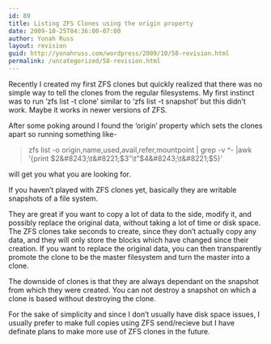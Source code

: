 ```yaml
---
id: 89
title: Listing ZFS Clones using the origin property
date: 2009-10-25T04:36:00-07:00
author: Yonah Russ
layout: revision
guid: http://yonahruss.com/wordpress/2009/10/58-revision.html
permalink: /uncategorized/58-revision.html
---
```

Recently I created my first ZFS clones but quickly realized that there was no simple way to tell the clones from the regular filesystems. My first instinct was to run &#8216;zfs list -t clone&#8217; similar to &#8216;zfs list -t snapshot&#8217; but this didn&#8217;t work. Maybe it works in newer versions of ZFS.

After some poking around I found the &#8216;origin&#8217; property which sets the clones apart so running something like-

> zfs list -o origin,name,used,avail,refer,mountpoint | grep -v ^- |awk &#8216;{print $2&#8243;\t&#8221;$3&#8243;\t&#8221;$4&#8243;\t&#8221;$5}&#8217;

will get you what you are looking for.

If you haven&#8217;t played with ZFS clones yet, basically they are writable snapshots of a file system.

They are great if you want to copy a lot of data to the side, modify it, and possibly replace the original data, without taking a lot of time or disk space. The ZFS clones take seconds to create, since they don&#8217;t actually copy any data, and they will only store the blocks which have changed since their creation. If you want to replace the original data, you can then transparently promote the clone to be the master filesystem and turn the master into a clone.

The downside of clones is that they are always dependant on the snapshot from which they were created. You can not destroy a snapshot on which a clone is based without destroying the clone.

For the sake of simplicity and since I don&#8217;t usually have disk space issues, I usually prefer to make full copies using ZFS send/recieve but I have definate plans to make more use of ZFS clones in the future.